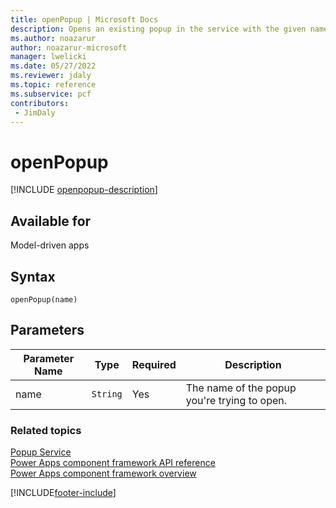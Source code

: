 ```yaml
---
title: openPopup | Microsoft Docs
description: Opens an existing popup in the service with the given name. Does nothing if popup does not exist yet.
ms.author: noazarur
author: noazarur-microsoft
manager: lwelicki
ms.date: 05/27/2022
ms.reviewer: jdaly
ms.topic: reference
ms.subservice: pcf
contributors:
 - JimDaly
---
```


# openPopup

[!INCLUDE [openpopup-description](includes/openpopup-description.md)]

## Available for 

Model-driven apps

## Syntax

`openPopup(name)`

## Parameters

| Parameter Name|Type|Required|Description|
| ------------- |----|--------|-----------|
|name|`String`|Yes|The name of the popup you're trying to open.|


### Related topics

[Popup Service](../popupservice.md)<br/>
[Power Apps component framework API reference](../../reference/index.md)<br/>
[Power Apps component framework overview](../../overview.md)

[!INCLUDE[footer-include](../../../../includes/footer-banner.md)]